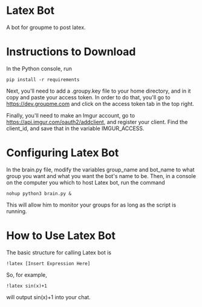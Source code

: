 # Latex Bot
A bot for groupme to post latex.

# Instructions to Download

In the Python console, run 

```
pip install -r requirements
```


Next, you'll need to add a .groupy.key file to your home directory, and in it copy and paste your access token. In order to do that,
you'll go to https://dev.groupme.com and click on the access token tab in the top right.

Finally, you'll need to make an Imgur account, go to https://api.imgur.com/oauth2/addclient, and register your client. Find the client_id, and save that in the variable IMGUR_ACCESS.

# Configuring Latex Bot

In the brain.py file, modify the variables group_name and bot_name to what group you want and what you want the bot's name to be. Then, in a console on the computer you which to host Latex bot, run the command

```
nohup python3 brain.py &
```

This will allow him to monitor your groups for as long as the script is running.

# How to Use Latex Bot

The basic structure for calling Latex bot is

```
!latex [Insert Expression Here]
```

So, for example,

```
!latex sin(x)+1
```

will output sin(x)+1 into your chat.
